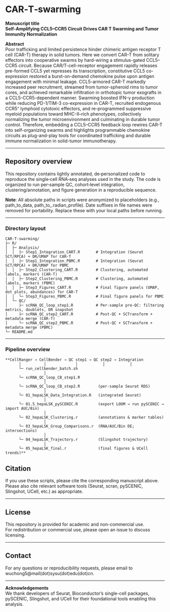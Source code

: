 # CAR‑T‑swarming

**Manuscript title**  
**Self‑Amplifying CCL5–CCR5 Circuit Drives CAR T Swarming and Tumor Immunity Normalization**

**Abstract**  
Poor trafficking and limited persistence hinder chimeric antigen receptor T cell (CAR-T) therapy in solid tumors. Here we convert CAR-T from solitary effectors into cooperative swarms by hard-wiring a stimulus-gated CCL5–CCR5 circuit. Because CAR/T-cell-receptor engagement rapidly releases pre-formed CCL5 yet represses its transcription, constitutive CCL5 co-expression restored a burst-on-demand chemokine pulse upon antigen engagement with minimal leakage. CCL5-armored CAR-T markedly increased peer recruitment, streamed from tumor-spheroid rims to tumor cores, and achieved remarkable infiltration in orthotopic tumor exografts in a CCL5-CCR5-dependent manner. Swarming boosted IFN-γ production while reducing PD-1/TIM-3 co-expression in CAR-T, recruited endogenous CCR5⁺ lymphoid cytotoxic effectors, and re-programmed suppressive myeloid populations toward MHC-II–rich phenotypes, collectively normalizing the tumor microenvironment and culminating in durable tumor control. Therefore, embedding a CCL5–CCR5 feedback loop rewires CAR-T into self-organizing swarms and highlights programmable chemokine circuits as plug-and-play tools for coordinated trafficking and durable immune normalization in solid-tumor immunotherapy.


---

## **Repository overview**

This repository contains lightly annotated, de‑personalized code to reproduce the single‑cell RNA‑seq analyses used in the study. The code is organized to run per‑sample QC, cohort‑level integration, clustering/annotation, and figure generation in a reproducible sequence.

**Note**: All absolute paths in scripts were anonymized to placeholders (e.g., path_to_data, path_to_.radian_profile). Date suffixes in file names were removed for portability. Replace these with your local paths before running.

---

### Directory layout

```
CAR-T-swarming/
├─ R/
│  ├─ Analysis/
│  │  ├─ Step1_Integration_CART.R       # Integration (Seurat SCT/RPCA) + DR/UMAP for CAR‑T
│  │  ├─ Step1_Integration_PBMC.R       # Integration (Seurat SCT/RPCA) + DR/UMAP for PBMC
│  │  ├─ Step2_Clustering_CART.R        # Clustering, automated labels, markers (CAR‑T)
│  │  ├─ Step2_Clustering_PBMC.R        # Clustering, automated labels, markers (PBMC)
│  │  ├─ Step3_Figures_CART.R           # Final figure panels (UMAP, dot plots, abundances) for CAR‑T
│  │  └─ Step3_Figures_PBMC.R           # Final figure panels for PBMC
│  └─ QC/
│     ├─ scRNA_QC_loop_step1.R          # Per-sample pre‑QC: filtering metrics, doublets, DR snapshot
│     ├─ scRNA_QC_step2_CART.R          # Post‑QC + SCTransform + metadata merge (CAR‑T)
│     └─ scRNA_QC_step2_PBMC.R          # Post‑QC + SCTransform + metadata merge (PBMC)
└─ README.md

```

---

### Pipeline overview

```
**CellRanger → CellBender → QC step1 → QC step2 → Integration
      │          │             │           │           │
      └─ run_cellbender_batch.sh
                 │
      └─ scRNA_QC_loop_CB_step1.R
                 │
      └─ scRNA_QC_loop_CB_step2.R        (per-sample Seurat RDS)
                 │
      └─ 01_hepaLSK_Data_Integration.R   (integrated Seurat)
                 │
      └─ 01.5_hepaLSK_pySCENIC.R         (export LOOM → run pySCENIC → import AUC/Bin)
                 │
      └─ 02_hepaLSK_Clustering.r         (annotations & marker tables)
                 │
      └─ 03_hepaLSK_Group_Comparisons.r  (RNA/AUC/Bin DE; intersections)
                 │
      └─ 04_hepaLSK_Trajectory.r         (Slingshot trajectory)
                 │
      └─ 05_hepaLSK_final.r              (final figures & UCell trends)**
```


## Citation

If you use these scripts, please cite the corresponding manuscript above.  
Please also cite relevant software tools (Seurat, scran, pySCENIC, Slingshot, UCell, etc.) as appropriate.

---

## License

This repository is provided for academic and non-commercial use.  
For redistribution or commercial use, please open an issue to discuss licensing.

---

## Contact

For any questions or reproducibility requests, please email to wuchong5@mail(dot)sysu(dot)edu(dot)cn.

---

**Acknowledgements**  
We thank developers of Seurat, Bioconductor’s single-cell packages, pySCENIC, Slingshot, and UCell for their foundational tools enabling this analysis.
